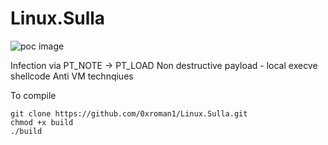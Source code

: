 # Linux.Sulla
![poc image](https://i.imgur.com/cm5D1ot.png)

Infection via PT_NOTE -> PT_LOAD
Non destructive payload - local execve shellcode
Anti VM technqiues

To compile
```
git clone https://github.com/0xroman1/Linux.Sulla.git
chmod +x build
./build
```
